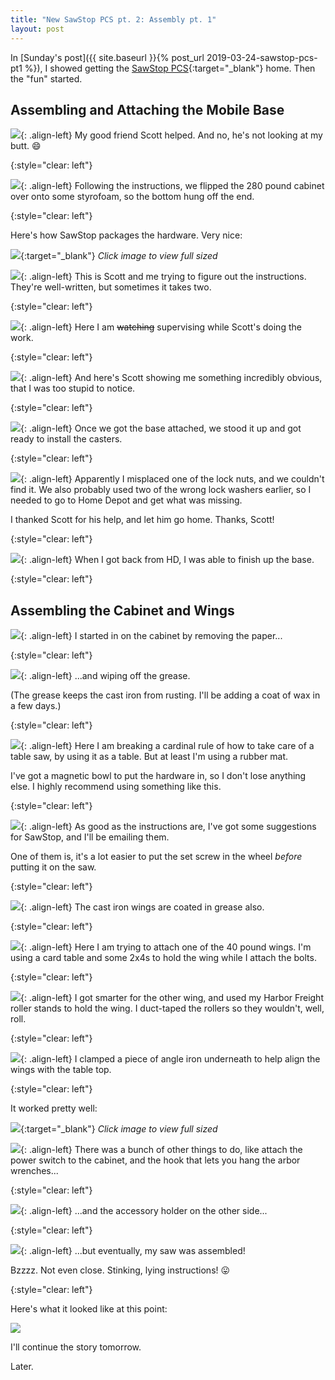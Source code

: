 ```yaml
---
title: "New SawStop PCS pt. 2: Assembly pt. 1"
layout: post
---
```

In [Sunday's post]({{ site.baseurl }}{% post_url 2019-03-24-sawstop-pcs-pt1 %}), I showed getting the [SawStop PCS](https://www.woodcraft.com/products/sawstop-1-75-hp-professional-cabinet-saw-with-36-professional-t-glide-fence-system-pcs175-tgp236){:target="_blank"} home. Then the "fun" started.

## Assembling and Attaching the Mobile Base

![](/assets/images-posts/2019-03-26-01.jpg){: .align-left}
My good friend Scott helped. And no, he's not looking at my butt. 😄

{:style="clear: left"}

![](/assets/images-posts/2019-03-26-02.jpg){: .align-left}
Following the instructions, we flipped the 280 pound cabinet over onto some styrofoam, so the bottom hung off the end.

{:style="clear: left"}

Here's how SawStop packages the hardware. Very nice:

[![](/assets/images-posts/2019-03-26-03.jpg)](/assets/images-posts/2019-03-26-03.jpg){:target="_blank"}
*Click image to view full sized*

![](/assets/images-posts/2019-03-26-04.jpg){: .align-left}
This is Scott and me trying to figure out the instructions. They're well-written, but sometimes it takes two.

{:style="clear: left"}

![](/assets/images-posts/2019-03-26-05.jpg){: .align-left}
Here I am ~~watching~~ supervising while Scott's doing the work.

{:style="clear: left"}

![](/assets/images-posts/2019-03-26-06.jpg){: .align-left}
And here's Scott showing me something incredibly obvious, that I was too stupid to notice.

{:style="clear: left"}

![](/assets/images-posts/2019-03-26-07.jpg){: .align-left}
Once we got the base attached, we stood it up and got ready to install the casters.

{:style="clear: left"}

![](/assets/images-posts/2019-03-26-08.jpg){: .align-left}
Apparently I misplaced one of the lock nuts, and we couldn't find it. We also probably used two of the wrong lock washers earlier, so I needed to go to Home Depot and get what was missing.

I thanked Scott for his help, and let him go home. Thanks, Scott!

{:style="clear: left"}

![](/assets/images-posts/2019-03-26-09.jpg){: .align-left}
When I got back from HD, I was able to finish up the base.

{:style="clear: left"}

## Assembling the Cabinet and Wings

![](/assets/images-posts/2019-03-26-10.jpg){: .align-left}
I started in on the cabinet by removing the paper...

{:style="clear: left"}

![](/assets/images-posts/2019-03-26-11.jpg){: .align-left}
...and wiping off the grease.

(The grease keeps the cast iron from rusting. I'll be adding a coat of wax in a few days.)

{:style="clear: left"}

![](/assets/images-posts/2019-03-26-12.jpg){: .align-left}
Here I am breaking a cardinal rule of how to take care of a table saw, by using it as a table. But at least I'm using a rubber mat.

I've got a magnetic bowl to put the hardware in, so I don't lose anything else. I highly recommend using something like this.

{:style="clear: left"}

![](/assets/images-posts/2019-03-26-13.jpg){: .align-left}
As good as the instructions are, I've got some suggestions for SawStop, and I'll be emailing them.

One of them is, it's a lot easier to put the set screw in the wheel *before* putting it on the saw.

{:style="clear: left"}

![](/assets/images-posts/2019-03-26-14.jpg){: .align-left}
The cast iron wings are coated in grease also.

{:style="clear: left"}

![](/assets/images-posts/2019-03-26-15.jpg){: .align-left}
Here I am trying to attach one of the 40 pound wings. I'm using a card table and some 2x4s to hold the wing while I attach the bolts.

{:style="clear: left"}

![](/assets/images-posts/2019-03-26-16.jpg){: .align-left}
I got smarter for the other wing, and used my Harbor Freight roller stands to hold the wing. I duct-taped the rollers so they wouldn't, well, roll.

{:style="clear: left"}

![](/assets/images-posts/2019-03-26-17.jpg){: .align-left}
I clamped a piece of angle iron underneath to help align the wings with the table top.

{:style="clear: left"}

It worked pretty well:

[![](/assets/images-posts/2019-03-26-18.jpg)](/assets/images-posts/2019-03-26-18.jpg){:target="_blank"}
*Click image to view full sized*

![](/assets/images-posts/2019-03-26-19.jpg){: .align-left}
There was a bunch of other things to do, like attach the power switch to the cabinet, and the hook that lets you hang the arbor wrenches...

{:style="clear: left"}

![](/assets/images-posts/2019-03-26-20.jpg){: .align-left}
...and the accessory holder on the other side...

{:style="clear: left"}

![](/assets/images-posts/2019-03-26-21.jpg){: .align-left}
...but eventually, my saw was assembled!

Bzzzz. Not even close. Stinking, lying instructions! 😛

{:style="clear: left"}

Here's what it looked like at this point:

![](/assets/images-posts/2019-03-26-22.jpg)

I'll continue the story tomorrow.

Later.